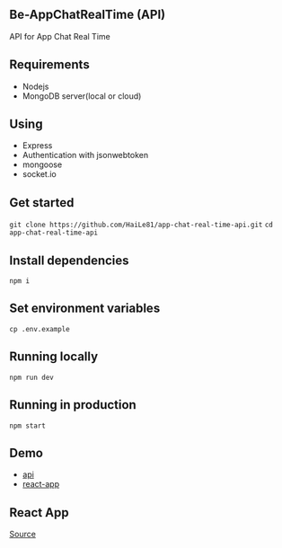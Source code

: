 ## Be-AppChatRealTime (API)
  API for App Chat Real Time
## Requirements
  - Nodejs
  - MongoDB server(local or cloud)
## Using 
  - Express
  - Authentication with jsonwebtoken
  - mongoose
  - socket.io
## Get started
  `git clone https://github.com/HaiLe81/app-chat-real-time-api.git`
  `cd app-chat-real-time-api`
## Install dependencies
  `npm i`
## Set environment variables
  `cp .env.example`
## Running locally
  `npm run dev`
## Running in production
  `npm start`
## Demo
  - [api](https://be-app-chat-real-time.herokuapp.com)
  - [react-app](https://appchatrealtime-72890.web.app/)
## React App
[Source](https://github.com/HaiLe81/react-app-chat-real-time)
